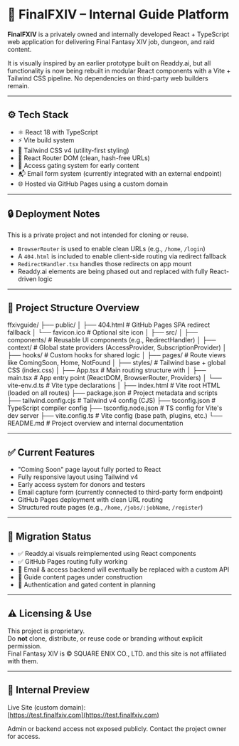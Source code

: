 # 🧙 FinalFXIV – Internal Guide Platform

**FinalFXIV** is a privately owned and internally developed React + TypeScript web application for delivering Final Fantasy XIV job, dungeon, and raid content.

It is visually inspired by an earlier prototype built on Readdy.ai, but all functionality is now being rebuilt in modular React components with a Vite + Tailwind CSS pipeline. No dependencies on third-party web builders remain.

---

## ⚙️ Tech Stack

- ⚛️ React 18 with TypeScript  
- ⚡ Vite build system  
- 💨 Tailwind CSS v4 (utility-first styling)  
- 🔁 React Router DOM (clean, hash-free URLs)  
- 🔐 Access gating system for early content  
- 📬 Email form system (currently integrated with an external endpoint)  
- 🌐 Hosted via GitHub Pages using a custom domain  

---

## 🔒 Deployment Notes

This is a private project and not intended for cloning or reuse.

- `BrowserRouter` is used to enable clean URLs (e.g., `/home`, `/login`)  
- A `404.html` is included to enable client-side routing via redirect fallback  
- `RedirectHandler.tsx` handles those redirects on app mount  
- Readdy.ai elements are being phased out and replaced with fully React-driven logic  

---

## 📁 Project Structure Overview

ffxivguide/
├── public/
│   ├── 404.html                  # GitHub Pages SPA redirect fallback
│   └── favicon.ico              # Optional site icon
│
├── src/
│   ├── components/              # Reusable UI components (e.g., RedirectHandler)
│   ├── context/                 # Global state providers (AccessProvider, SubscriptionProvider)
│   ├── hooks/                   # Custom hooks for shared logic
│   ├── pages/                   # Route views like ComingSoon, Home, NotFound
│   ├── styles/                  # Tailwind base + global CSS (index.css)
│   ├── App.tsx                  # Main routing structure with <Routes>
│   ├── main.tsx                 # App entry point (ReactDOM, BrowserRouter, Providers)
│   └── vite-env.d.ts            # Vite type declarations
│
├── index.html                   # Vite root HTML (loaded on all routes)
├── package.json                 # Project metadata and scripts
├── tailwind.config.cjs          # Tailwind v4 config (CJS)
├── tsconfig.json                # TypeScript compiler config
├── tsconfig.node.json           # TS config for Vite's dev server
├── vite.config.ts               # Vite config (base path, plugins, etc.)
└── README.md                    # Project overview and internal documentation

---

## ✅ Current Features

- "Coming Soon" page layout fully ported to React  
- Fully responsive layout using Tailwind v4  
- Early access system for donors and testers  
- Email capture form (currently connected to third-party form endpoint)  
- GitHub Pages deployment with clean URL routing  
- Structured route pages (e.g., `/home`, `/jobs/:jobName`, `/register`)  

---

## 🧱 Migration Status

- ✅ Readdy.ai visuals reimplemented using React components  
- ✅ GitHub Pages routing fully working  
- 🚧 Email & access backend will eventually be replaced with a custom API  
- 🚧 Guide content pages under construction  
- 🚧 Authentication and gated content in planning  

---

## ⚠️ Licensing & Use

This project is proprietary.  
Do **not** clone, distribute, or reuse code or branding without explicit permission.  
Final Fantasy XIV is © SQUARE ENIX CO., LTD. and this site is not affiliated with them.

---

## 🔗 Internal Preview

Live Site (custom domain):  
[https://test.finalfxiv.com](https://test.finalfxiv.com)

Admin or backend access not exposed publicly. Contact the project owner for access.
